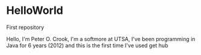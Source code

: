 # HelloWorld
First repository

Hello, I'm Peter O. Crook, I'm a softmore at UTSA, I've been programming in Java for
6 years (2012) and this is the first time I've used get hub
